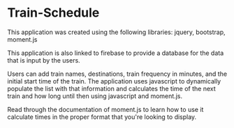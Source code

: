 # Train-Schedule

This application was created using the following libraries: jquery, bootstrap, moment.js

This application is also linked to firebase to provide a database for the data that is input by the users.

Users can add train names, destinations, train frequency in minutes, and the initial start time of the train.  The application uses javascript to dynamically populate the list with that information and calculates the time of the next train and how long until then using javascript and moment.js.

Read through the documentation of moment.js to learn how to use it calculate times in the proper format that you're looking to display.